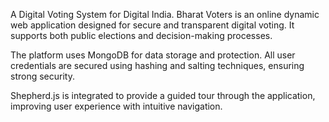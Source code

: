 A Digital Voting System for Digital India.
Bharat Voters is an online dynamic web application designed for secure and transparent digital voting. It supports both public elections and decision-making processes.

The platform uses MongoDB for data storage and protection. All user credentials are secured using hashing and salting techniques, ensuring strong security.

Shepherd.js is integrated to provide a guided tour through the application, improving user experience with intuitive navigation.
